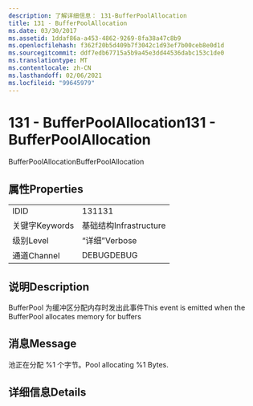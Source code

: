 ```yaml
---
description: 了解详细信息： 131-BufferPoolAllocation
title: 131 - BufferPoolAllocation
ms.date: 03/30/2017
ms.assetid: 1ddaf86a-a453-4862-9269-8fa38a47c8b9
ms.openlocfilehash: f362f20b5d409b7f3042c1d93ef7b00ceb8e0d1d
ms.sourcegitcommit: ddf7edb67715a5b9a45e3dd44536dabc153c1de0
ms.translationtype: MT
ms.contentlocale: zh-CN
ms.lasthandoff: 02/06/2021
ms.locfileid: "99645979"
---
```

# <a name="131---bufferpoolallocation"></a><span data-ttu-id="2135b-103">131 - BufferPoolAllocation</span><span class="sxs-lookup"><span data-stu-id="2135b-103">131 - BufferPoolAllocation</span></span>

<span data-ttu-id="2135b-104">BufferPoolAllocation</span><span class="sxs-lookup"><span data-stu-id="2135b-104">BufferPoolAllocation</span></span>  
  
## <a name="properties"></a><span data-ttu-id="2135b-105">属性</span><span class="sxs-lookup"><span data-stu-id="2135b-105">Properties</span></span>  
  
|||  
|-|-|  
|<span data-ttu-id="2135b-106">ID</span><span class="sxs-lookup"><span data-stu-id="2135b-106">ID</span></span>|<span data-ttu-id="2135b-107">131</span><span class="sxs-lookup"><span data-stu-id="2135b-107">131</span></span>|  
|<span data-ttu-id="2135b-108">关键字</span><span class="sxs-lookup"><span data-stu-id="2135b-108">Keywords</span></span>|<span data-ttu-id="2135b-109">基础结构</span><span class="sxs-lookup"><span data-stu-id="2135b-109">Infrastructure</span></span>|  
|<span data-ttu-id="2135b-110">级别</span><span class="sxs-lookup"><span data-stu-id="2135b-110">Level</span></span>|<span data-ttu-id="2135b-111">“详细”</span><span class="sxs-lookup"><span data-stu-id="2135b-111">Verbose</span></span>|  
|<span data-ttu-id="2135b-112">通道</span><span class="sxs-lookup"><span data-stu-id="2135b-112">Channel</span></span>|<span data-ttu-id="2135b-113">DEBUG</span><span class="sxs-lookup"><span data-stu-id="2135b-113">DEBUG</span></span>|  
  
## <a name="description"></a><span data-ttu-id="2135b-114">说明</span><span class="sxs-lookup"><span data-stu-id="2135b-114">Description</span></span>  

 <span data-ttu-id="2135b-115">BufferPool 为缓冲区分配内存时发出此事件</span><span class="sxs-lookup"><span data-stu-id="2135b-115">This event is emitted when the BufferPool allocates memory for buffers</span></span>  
  
## <a name="message"></a><span data-ttu-id="2135b-116">消息</span><span class="sxs-lookup"><span data-stu-id="2135b-116">Message</span></span>  

 <span data-ttu-id="2135b-117">池正在分配 %1 个字节。</span><span class="sxs-lookup"><span data-stu-id="2135b-117">Pool allocating %1 Bytes.</span></span>  
  
## <a name="details"></a><span data-ttu-id="2135b-118">详细信息</span><span class="sxs-lookup"><span data-stu-id="2135b-118">Details</span></span>
